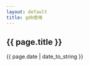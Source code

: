 ```yaml
---
layout: default
title: gdb使用
---
```

<h2>{{ page.title }}</h2>
<p>{{ page.date | date_to_string }}</p>
<!-- UY BEGIN -->
<div id="uyan_frame"></div>
<script type="text/javascript" src="http://v2.uyan.cc/code/uyan.js"></script>
<!-- UY END -->